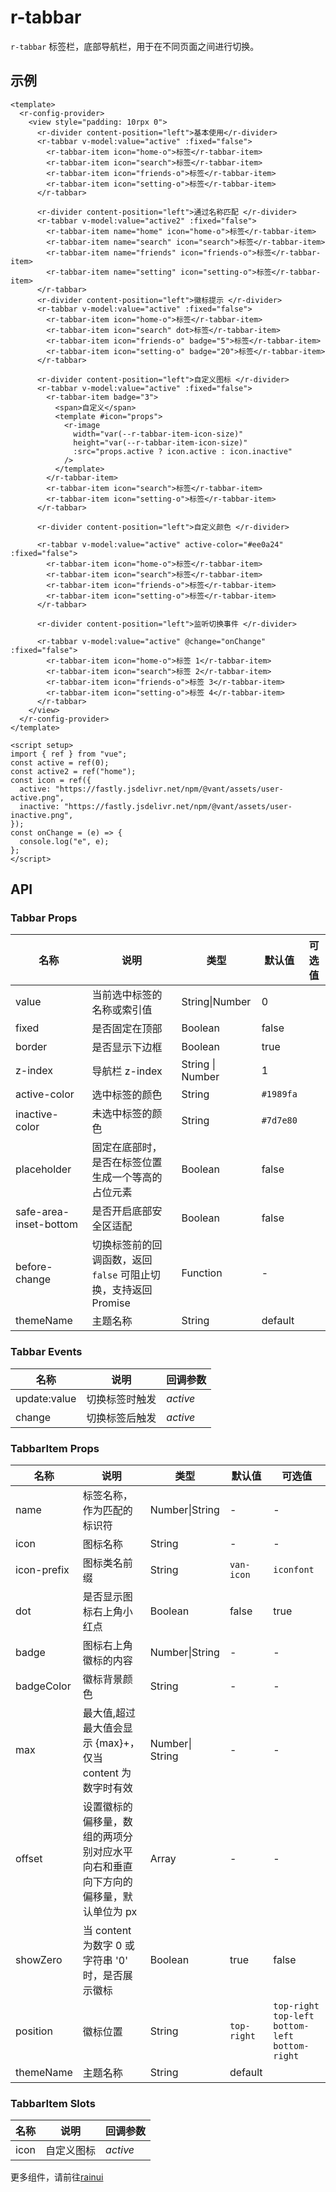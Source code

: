 # r-tabbar

`r-tabbar`  标签栏，底部导航栏，用于在不同页面之间进行切换。

## 示例

```vue
<template>
  <r-config-provider>
    <view style="padding: 10rpx 0">
      <r-divider content-position="left">基本使用</r-divider>
      <r-tabbar v-model:value="active" :fixed="false">
        <r-tabbar-item icon="home-o">标签</r-tabbar-item>
        <r-tabbar-item icon="search">标签</r-tabbar-item>
        <r-tabbar-item icon="friends-o">标签</r-tabbar-item>
        <r-tabbar-item icon="setting-o">标签</r-tabbar-item>
      </r-tabbar>

      <r-divider content-position="left">通过名称匹配 </r-divider>
      <r-tabbar v-model:value="active2" :fixed="false">
        <r-tabbar-item name="home" icon="home-o">标签</r-tabbar-item>
        <r-tabbar-item name="search" icon="search">标签</r-tabbar-item>
        <r-tabbar-item name="friends" icon="friends-o">标签</r-tabbar-item>
        <r-tabbar-item name="setting" icon="setting-o">标签</r-tabbar-item>
      </r-tabbar>
      <r-divider content-position="left">徽标提示 </r-divider>
      <r-tabbar v-model:value="active" :fixed="false">
        <r-tabbar-item icon="home-o">标签</r-tabbar-item>
        <r-tabbar-item icon="search" dot>标签</r-tabbar-item>
        <r-tabbar-item icon="friends-o" badge="5">标签</r-tabbar-item>
        <r-tabbar-item icon="setting-o" badge="20">标签</r-tabbar-item>
      </r-tabbar>

      <r-divider content-position="left">自定义图标 </r-divider>
      <r-tabbar v-model:value="active" :fixed="false">
        <r-tabbar-item badge="3">
          <span>自定义</span>
          <template #icon="props">
            <r-image
              width="var(--r-tabbar-item-icon-size)"
              height="var(--r-tabbar-item-icon-size)"
              :src="props.active ? icon.active : icon.inactive"
            />
          </template>
        </r-tabbar-item>
        <r-tabbar-item icon="search">标签</r-tabbar-item>
        <r-tabbar-item icon="setting-o">标签</r-tabbar-item>
      </r-tabbar>

      <r-divider content-position="left">自定义颜色 </r-divider>

      <r-tabbar v-model:value="active" active-color="#ee0a24" :fixed="false">
        <r-tabbar-item icon="home-o">标签</r-tabbar-item>
        <r-tabbar-item icon="search">标签</r-tabbar-item>
        <r-tabbar-item icon="friends-o">标签</r-tabbar-item>
        <r-tabbar-item icon="setting-o">标签</r-tabbar-item>
      </r-tabbar>

      <r-divider content-position="left">监听切换事件 </r-divider>

      <r-tabbar v-model:value="active" @change="onChange" :fixed="false">
        <r-tabbar-item icon="home-o">标签 1</r-tabbar-item>
        <r-tabbar-item icon="search">标签 2</r-tabbar-item>
        <r-tabbar-item icon="friends-o">标签 3</r-tabbar-item>
        <r-tabbar-item icon="setting-o">标签 4</r-tabbar-item>
      </r-tabbar>
    </view>
  </r-config-provider>
</template>

<script setup>
import { ref } from "vue";
const active = ref(0);
const active2 = ref("home");
const icon = ref({
  active: "https://fastly.jsdelivr.net/npm/@vant/assets/user-active.png",
  inactive: "https://fastly.jsdelivr.net/npm/@vant/assets/user-inactive.png",
});
const onChange = (e) => {
  console.log("e", e);
};
</script>

```

## API

### Tabbar Props

| 名称                   | 说明                                                         | 类型             | 默认值    | 可选值 |
| ---------------------- | ------------------------------------------------------------ | ---------------- | --------- | ------ |
| value                  | 当前选中标签的名称或索引值                                   | String\|Number   | 0         |        |
| fixed                  | 是否固定在顶部                                               | Boolean          | false     |        |
| border                 | 是否显示下边框                                               | Boolean          | true      |        |
| z-index                | 导航栏 z-index                                               | String \| Number | 1         |        |
| active-color           | 选中标签的颜色                                               | String           | `#1989fa` |        |
| inactive-color         | 未选中标签的颜色                                             | String           | `#7d7e80` |        |
| placeholder            | 固定在底部时，是否在标签位置生成一个等高的占位元素           | Boolean          | false     |        |
| safe-area-inset-bottom | 是否开启底部安全区适配                                       | Boolean          | false     |        |
| before-change          | 切换标签前的回调函数，返回 `false` 可阻止切换，支持返回 Promise | Function         | -         |        |
| themeName              | 主题名称                                                     | String           | default   |        |

### Tabbar Events

| 名称         | 说明           | 回调参数 |
| ------------ | -------------- | -------- |
| update:value | 切换标签时触发 | *active* |
| change       | 切换标签后触发 | *active* |

### TabbarItem Props

| 名称        | 说明                                                         | 类型            | 默认值      | 可选值                                              |
| ----------- | ------------------------------------------------------------ | --------------- | ----------- | --------------------------------------------------- |
| name        | 标签名称，作为匹配的标识符                                   | Number\|String  | -           | -                                                   |
| icon        | 图标名称                                                     | String          | -           | -                                                   |
| icon-prefix | 图标类名前缀                                                 | String          | `van-icon`  | `iconfont`                                          |
| dot         | 是否显示图标右上角小红点                                     | Boolean         | false       | true                                                |
| badge       | 图标右上角徽标的内容                                         | Number\|String  | -           | -                                                   |
| badgeColor  | 徽标背景颜色                                                 | String          | -           | -                                                   |
| max         | 最大值,超过最大值会显示 {max}+，仅当 content 为数字时有效    | Number\| String | -           | -                                                   |
| offset      | 设置徽标的偏移量，数组的两项分别对应水平向右和垂直向下方向的偏移量，默认单位为 px | Array           | -           | -                                                   |
| showZero    | 当 content 为数字 0 或字符串 '0' 时，是否展示徽标            | Boolean         | true        | false                                               |
| position    | 徽标位置                                                     | String          | `top-right` | `top-right` `top-left` `bottom-left` `bottom-right` |
| themeName   | 主题名称                                                     | String          | default     |                                                     |

### TabbarItem Slots

| 名称 | 说明       | 回调参数 |
| ---- | ---------- | -------- |
| icon | 自定义图标 | *active* |


更多组件，请前往[rainui](https://ext.dcloud.net.cn/plugin?id=19701)